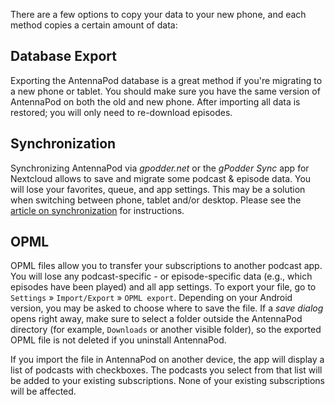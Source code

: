 There are a few options to copy your data to your new phone, and each method copies a certain amount of data:

## Database Export
Exporting the AntennaPod database is a great method if you're migrating to a new phone or tablet. You should make sure you have the same version of AntennaPod on both the old and new phone. After importing all data is restored; you will only need to re-download episodes.

## Synchronization
Synchronizing AntennaPod via *gpodder.net* or the *gPodder Sync* app for Nextcloud allows to save and migrate some podcast & episode data. You will lose your favorites, queue, and app settings. This may be a solution when switching between phone, tablet and/or desktop. Please see the [article on synchronization](/documentation/general/synchronization) for instructions.

## OPML
OPML files allow you to transfer your subscriptions to another podcast app. You will lose any podcast-specific - or episode-specific data (e.g., which episodes have been played) and all app settings. To export your file, go to `Settings` » `Import/Export` » `OPML export`. Depending on your Android version, you may be asked to choose where to save the file. If a *save dialog* opens right away, make sure to select a folder outside the AntennaPod directory (for example, `Downloads` or another visible folder), so the exported OPML file is not deleted if you uninstall AntennaPod.

If you import the file in AntennaPod on another device, the app will display a list of podcasts with checkboxes. The podcasts you select from that list will be added to your existing subscriptions. None of your existing subscriptions will be affected.